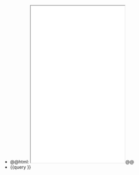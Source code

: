 - @@html: <iframe src="file:///Users/imran/projects/digital-garden/.vscode/auto-git-pull-push.sh" height="500px"></iframe>@@
- {{query }}